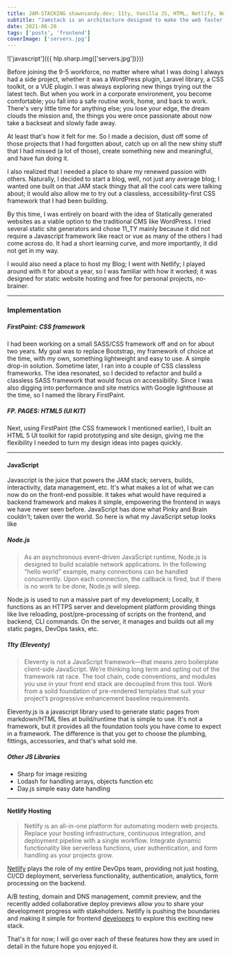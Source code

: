 ```yaml
---
title: JAM-STACKING shawnsandy.dev; 11ty, Vanilla JS, HTML, Netlify, Node
subtitle: "Jamstack is an architecture designed to make the web faster, more secure, and easier to scale. It builds on many of the tools and workflows which developers love, and which bring maximum productivity."
date: 2021-06-20
tags: ['posts', 'frontend']
coverImage: ['servers.jpg']
---
```


!['javascript']({{ hlp.sharp.img(['servers.jpg'])}})

Before joining the 9-5 workforce, no matter where what I was doing I always had a side project, whether it was a WordPress plugin, Laravel library, a CSS toolkit, or a VUE plugin. I was always exploring new things trying out the latest tech. But when you work in a corporate environment, you become comfortable; you fall into a safe routine work, home, and back to work. There's very little time for anything else; you lose your edge, the dream clouds the mission and, the things you were once passionate about now take a backseat and slowly fade away.

At least that's how it felt for me. So I made a decision, dust off some of those projects that I had forgotten about, catch up on all the new shiny stuff that I had missed (a lot of those), create something new and meaningful, and have fun doing it.

I also realized that I needed a place to share my renewed passion with others. Naturally, I decided to start a blog, well, not just any average blog; I wanted one built on that JAM stack thingy that all the cool cats were talking about; it would also allow me to try out a classless, accessibility-first CSS framework that I had been building.

By this time, I was entirely on board with the idea of Statically generated websites as a viable option to the traditional CMS like WordPress. I tried several static site generators and chose 11_TY mainly because it did not require a Javascript framework like react or vue as many of the others I had come across do. It had a short learning curve, and more importantly, it did not get in my way.

I would also need a place to host my Blog; I went with Netlify; I played around with it for about a year, so I was familiar with how it worked; it was designed for static website hosting and free for personal projects, no-brainer.

----------

### Implementation

##### FirstPaint: CSS framework

I had been working on a small SASS/CSS framework off and on for about two years. My goal was to replace Bootstrap, my framework of choice at the time, with my own, something lightweight and easy to use. A simple drop-in solution. Sometime later, I ran into a couple of CSS classless frameworks. The idea resonated, so I decided to refactor and build a classless SASS framework that would focus on accessibility. Since I was also digging into performance and site metrics with Google lighthouse at the time, so I named the library FirstPaint.

##### FP. PAGES: HTML5 (UI KIT)

Next, using FirstPaint (the CSS framework  I mentioned earlier), I built an HTML 5 UI toolkit for rapid prototyping and site design, giving me the flexibility I needed to turn my design ideas into pages quickly.

----------

#### JavaScript

Javascript is the juice that powers the JAM stack; servers, builds, interactivity, data management, etc. It's what makes a lot of what we can now do on the front-end possible. It takes what would have required a backend framework and makes it simple, empowering the frontend in ways we have never seen before. JavaScript has done what Pinky and Brain couldn't; taken over the world. So here is what my JavaScript setup looks like

##### Node.js

> As an asynchronous event-driven JavaScript runtime, Node.js is designed to build scalable network applications. In the following "hello world" example, many connections can be handled concurrently. Upon each connection, the callback is fired, but if there is no work to be done, Node.js will sleep.

Node.js is used to run a massive part of my development; Locally, it functions as an HTTPS server and development platform providing things like live reloading, post/pre-processing of scripts on the frontend, and backend, CLI commands. On the server, it manages and builds out all my static pages, DevOps tasks, etc.

##### 11ty (Eleventy)

> Eleventy is not a JavaScript framework—that means zero boilerplate client-side JavaScript. We’re thinking long term and opting out of the framework rat race. The tool chain, code conventions, and modules you use in your front end stack are decoupled from this tool. Work from a solid foundation of pre-rendered templates that suit your project’s progressive enhancement baseline requirements.

Eleventy.js is a javascript library used to generate static pages from markdown/HTML files at build/runtime that is simple to use. It's not a framework, but it provides all the foundation tools you have come to expect in a framework. The difference is that you get to choose the plumbing, fittings, accessories, and that's what sold me.

##### Other JS Libraries

* Sharp for image resizing
* Lodash for handling arrays, objects function etc
* Day.js simple easy date handling

----------

#### Netlify Hosting

> Netlify is an all-in-one platform for automating modern web projects. Replace your hosting infrastructure, continuous integration, and deployment pipeline with a single workflow. Integrate dynamic functionality like serverless functions, user authentication, and form handling as your projects grow.

[Netlify](http://netlifly.is) plays the role of my entire DevOps team, providing not just hosting, CI/CD deployment, serverless functionality, authentication, analytics, form processing on the backend.

A/B testing, domain and DNS management, commit preview, and the recently added collaborative deploy previews allow you to share your development progress with stakeholders. Netlify is pushing the boundaries and making it simple for frontend [developers](http://developers.to) to explore this exciting new stack.

That's it for now; I will go over each of these features how they are used in detail in the future hope you enjoyed it.
